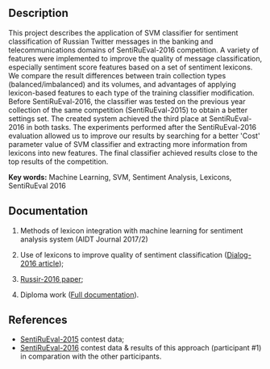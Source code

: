 Description
-----------

This project describes the application of SVM classifier for sentiment
classification of Russian Twitter messages in the banking and telecommunications
domains of SentiRuEval-2016 competition. A variety of features were implemented
to improve the quality of message classification, especially sentiment score
features based on a set of sentiment lexicons. We compare the result differences
between train collection types (balanced/imbalanced) and its volumes, and
advantages of applying lexicon-based features to each type of the training
classifier modification. Before SentiRuEval-2016, the classifier was tested on
the previous year collection of the same competition (SentiRuEval-2015) to
obtain a better settings set. The created system achieved the third place at
SentiRuEval-2016 in both tasks. The experiments performed after the
SentiRuEval-2016 evaluation allowed us to improve our results by searching for a
better 'Cost' parameter value of SVM classifier and extracting more information
from lexicons into new features. The final classifier achieved results close to
the top results of the competition.

**Key words:** Machine Learning, SVM, Sentiment Analysis, Lexicons, SentiRuEval 2016

Documentation
-------------

1. Methods of lexicon integration with machine learning for sentiment analysis system (AIDT Journal 2017/2)

2. Use of lexicons to improve quality of sentiment classification ([Dialog-2016 article]);

2. [Russir-2016 paper];

2. Diploma work ([Full documentation]).

References
----------

* [SentiRuEval-2015] contest data;
* [SentiRuEval-2016] contest data & results of this approach (participant #1) in
comparation with the other participants.


<!-- Links -->
[Dialog-2016 article]: http://www.dialog-21.ru/media/3469/rusnachenko.pdf
[Russir-2016 paper]: https://github.com/nicolay-r/tone-classifier/blob/master/doc/russir_2016/russir_paper.pdf
[Full documentation]: https://github.com/nicolay-r/tone-classifier/blob/master/doc/diploma/diploma.pdf
[SentiRuEval-2015]: http://goo.gl/qHeAVo
[SentiRuEval-2016]: https://drive.google.com/drive/u/0/folders/0BxlA8wH3PTUfV1F1UTBwVTJPd3c
